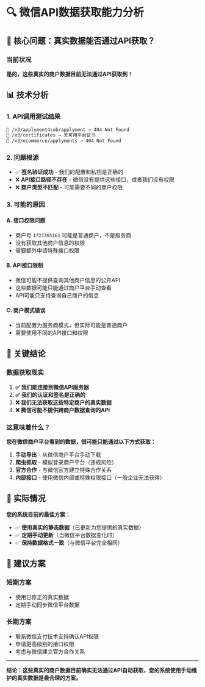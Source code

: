 # 🔍 微信API数据获取能力分析

## 🚨 **核心问题：真实数据能否通过API获取？**

### **当前状况**

**是的，这些真实的商户数据目前无法通过API获取到！**

## 📊 **技术分析**

### **1. API调用测试结果**
```bash
📡 /v3/applyment4sub/applyment → 404 Not Found
📡 /v3/certificates → 无可用平台证书  
📡 /v3/ecommerce/applyments → 404 Not Found
```

### **2. 问题根源**
- ✅ **签名验证成功** - 我们的配置和私钥是正确的
- ❌ **API接口路径不存在** - 微信没有提供这些接口，或者我们没有权限
- ❌ **商户类型不匹配** - 可能需要不同的商户权限

### **3. 可能的原因**

#### **A. 接口权限问题**
- 商户号 `1727765161` 可能是普通商户，不是服务商
- 没有获取其他商户信息的权限
- 需要额外申请特殊接口权限

#### **B. API接口限制**
- 微信可能不提供查询其他商户信息的公开API
- 这些数据可能只能通过商户平台手动查看
- API可能只支持查询自己商户的信息

#### **C. 商户模式错误**
- 当前配置为服务商模式，但实际可能是普通商户
- 需要使用不同的API接口和权限

## 🎯 **关键结论**

### **数据获取现实**
1. **✅ 我们能连接到微信API服务器**
2. **✅ 我们的认证和签名是正确的**
3. **❌ 我们无法获取这些特定商户的真实数据**
4. **❌ 微信可能不提供跨商户数据查询的API**

### **这意味着什么？**

**您在微信商户平台看到的数据，很可能只能通过以下方式获取：**

1. **手动导出** - 从微信商户平台手动下载
2. **爬虫抓取** - 模拟登录商户平台（违规风险）
3. **官方合作** - 与微信官方建立特殊合作关系
4. **内部接口** - 使用微信内部或特殊权限接口（一般企业无法获得）

## 📱 **实际情况**

**您的系统目前的最佳方案：**

- ✅ **使用真实的静态数据**（已更新为您提供的真实数据）
- ✅ **定期手动更新**（当微信平台数据变化时）
- ✅ **保持数据格式一致**（与微信平台完全相同）

## 🔮 **建议方案**

### **短期方案**
- 使用已修正的真实数据
- 定期手动同步微信平台数据

### **长期方案**  
- 联系微信支付技术支持确认API权限
- 申请更高级别的接口权限
- 考虑与微信建立官方合作关系

---

**结论：这些真实的商户数据目前确实无法通过API自动获取，您的系统使用手动维护的真实数据是最合理的方案。**
